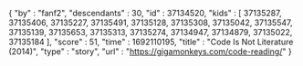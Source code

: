 {
  "by" : "fanf2",
  "descendants" : 30,
  "id" : 37134520,
  "kids" : [ 37135287, 37135406, 37135227, 37135491, 37135128, 37135308, 37135042, 37135547, 37135139, 37135653, 37135313, 37135274, 37134947, 37134879, 37135022, 37135184 ],
  "score" : 51,
  "time" : 1692110195,
  "title" : "Code Is Not Literature (2014)",
  "type" : "story",
  "url" : "https://gigamonkeys.com/code-reading/"
}
